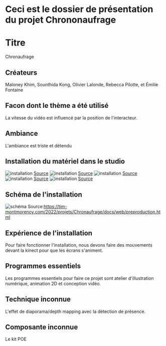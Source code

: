 # Ceci est le dossier de présentation du projet Chrononaufrage

# Titre
Chronaufrage

## Créateurs
Maloney Khim, Sounthida Kong, Olivier Lalonde, Rebecca Pilotte, et Émilie Fontaine

## Facon dont le thème a été utilisé
La vitesse du vidéo est influencé par la position de l'interacteur.
## Ambiance
L'ambiance est triste et détendu

## Installation du matériel dans le studio
![installation](medias_chrononaufrage/installation.jpg)
[Source](https://tim-montmorency.com/2022/projets/Chronaufrage/docs/web/index.html)
![installation](medias_chrononaufrage/installation_2.jpg)
[Source](https://tim-montmorency.com/2022/projets/Chronaufrage/docs/web/index.html)
![installation](medias_chrononaufrage/installation_3.jpg)
[Source](https://tim-montmorency.com/2022/projets/Chronaufrage/docs/web/index.html)
![installation](medias_chrononaufrage/installation_4.jpg)
[Source](https://tim-montmorency.com/2022/projets/Chronaufrage/docs/web/index.html)
![installation](medias_chrononaufrage/installation_5.jpg)
[Source](https://tim-montmorency.com/2022/projets/Chronaufrage/docs/web/index.html)

## Schéma de l'installation
![schéma](medias_chrononaufrage/schéma.png)
Source:https://tim-montmorency.com/2022/projets/Chronaufrage/docs/web/preproduction.html

## Expérience de l'installation
Pour faire fonctionner l'installation, nous devons faire des mouvements devant la kinect pour que les écrans s'animent.

## Programmes essentiels
Les programmes essentiels pour faire ce projet sont atelier d'illustration numérique, animation 2D et conception vidéo.

## Technique inconnue
L'effet de diaporama/depth mapping avec la détection de présence.

## Composante inconnue
Le kit POE
